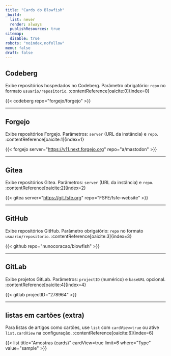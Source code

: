 ```yaml
---
title: "Cards do Blowfish"
_build:
  list: never
  render: always
  publishResources: true
sitemap:
  disable: true
robots: "noindex,nofollow"
menu: false
draft: false
---
```


## Codeberg
Exibe repositórios hospedados no Codeberg. Parâmetro obrigatório: `repo` no formato `usuario/repositorio`. :contentReference[oaicite:0]{index=0}

{{< codeberg repo="forgejo/forgejo" >}}

---

## Forgejo
Exibe repositórios Forgejo. Parâmetros: `server` (URL da instância) e `repo`. :contentReference[oaicite:1]{index=1}

{{< forgejo server="https://v11.next.forgejo.org" repo="a/mastodon" >}}

---

## Gitea
Exibe repositórios Gitea. Parâmetros: `server` (URL da instância) e `repo`. :contentReference[oaicite:2]{index=2}

{{< gitea server="https://git.fsfe.org" repo="FSFE/fsfe-website" >}}

---

## GitHub
Exibe repositórios GitHub. Parâmetro obrigatório: `repo` no formato `usuario/repositorio`. :contentReference[oaicite:3]{index=3}

{{< github repo="nunocoracao/blowfish" >}}

---

## GitLab
Exibe projetos GitLab. Parâmetros: `projectID` (numérico) e `baseURL` opcional. :contentReference[oaicite:4]{index=4}

{{< gitlab projectID="278964" >}}

---

## listas em cartões (extra)
Para listas de artigos como cartões, use `list` com `cardView=true` ou ative `list.cardView` na configuração. :contentReference[oaicite:6]{index=6}

{{< list title="Amostras (cards)" cardView=true limit=6 where="Type" value="sample" >}}
